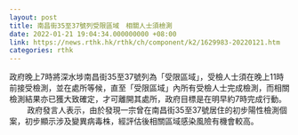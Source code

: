 ```yaml
---
layout: post
title: 南昌街35至37號列受限區域　相關人士須檢測
date: 2022-01-21 19:04:34.000000000 +08:00
link: https://news.rthk.hk/rthk/ch/component/k2/1629983-20220121.htm
categories: rthk
---
```


政府晚上7時將深水埗南昌街35至37號列為「受限區域」，受檢人士須在晚上11時前接受檢測，並在處所等候，直至「受限區域」內所有受檢人士完成檢測，而相關檢測結果亦已獲大致確定，才可離開其處所，政府目標是在明早約7時完成行動。
　　
政府發言人表示，由於發現一宗曾在南昌街35至37號居住的初步陽性檢測個案，初步顯示涉及變異病毒株，經評估後相關區域感染風險有機會較高。
